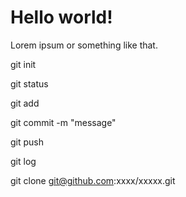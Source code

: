 # Hello world!

Lorem ipsum or something like that.

git init

git status

git add <filename>

git commit -m "message"

git push

git log

git clone git@github.com:xxxx/xxxxx.git 
